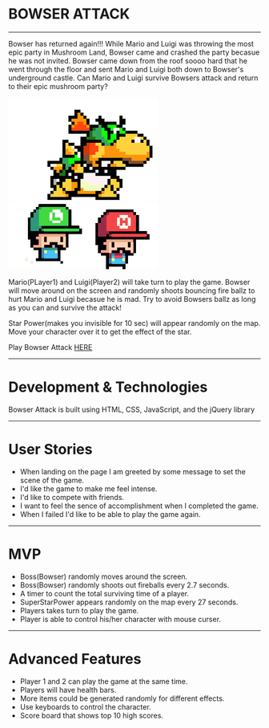 # **BOWSER ATTACK**
---
Bowser has returned again!!! While Mario and Luigi was throwing the most epic party in Mushroom Land, Bowser came and crashed the party becasue he was not invited. Bowser came down from the roof soooo hard that he went through the floor and sent Mario and Luigi both down to Bowser's underground castle. Can Mario and Luigi survive Bowsers attack and return to their epic mushroom party?

![](./pictures/titlepagebowsersmall.png) ![](./pictures/titlepagesmall.gif)

Mario(PLayer1) and Luigi(Player2) will take turn to play the game. Bowser will move around on the screen and randomly shoots bouncing fire ballz to hurt Mario and Luigi becasue he is mad. Try to avoid Bowsers ballz as long as you can and survive the attack!

Star Power(makes you invisible for 10 sec) will appear randomly on the map. Move your character over it to get the effect of the star.

Play Bowser Attack [HERE](https://kw23085.github.io/Bowser-Attack/)

---
# Development & Technologies

Bowser Attack is built using HTML, CSS, JavaScript, and the jQuery library

---
# User Stories
- When landing on the page I am greeted by some message to set the scene of the game.
- I'd like the game to make me feel intense.
- I'd like to compete with friends.
- I want to feel the sence of accomplishment when I completed the game.
- When I failed I'd like to be able to play the game again.

---
# MVP
- Boss(Bowser) randomly moves around the screen.
- Boss(Bowser) randomly shoots out fireballs every 2.7 seconds.
- A timer to count the total surviving time of a player.
- SuperStarPower appears randomly on the map every 27 seconds.
- Players takes turn to play the game.
- Player is able to control his/her character with mouse curser.

---
# Advanced Features
- Player 1 and 2 can play the game at the same time.
- Players will have health bars.
- More items could be generated randomly for different effects.
- Use keyboards to control the character.
- Score board that shows top 10 high scores.